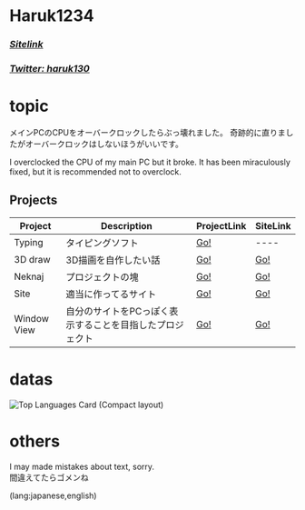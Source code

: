 # Haruk1234 
### [*Sitelink*](https://haruk130.github.io) 
### [*Twitter: haruk130*](https://twitter.com/haruk130) 

# topic
メインPCのCPUをオーバークロックしたらぶっ壊れました。
奇跡的に直りましたがオーバークロックはしないほうがいいです。

I overclocked the CPU of my main PC but it broke.
It has been miraculously fixed, but it is recommended not to overclock.

## Projects 

| Project | Description | ProjectLink | SiteLink |
| -- | -- | -- | -- |
| Typing | タイピングソフト | [Go!](https://github.com/haruk130/typing) | ---- |
| 3D draw | 3D描画を自作したい話 | [Go!](https://github.com/haruk130/web3d) | [Go!](https://haruk130.github.io/web3d/) |
| Neknaj | プロジェクトの塊 | [Go!](https://github.com/haruk130/neknaj) | [Go!](https://haruk130.github.io/neknaj/) |
| Site | 適当に作ってるサイト | [Go!](https://github.com/haruk130/mainsite) | [Go!](https://haruk130.github.io/mainsite/) |
| Window View | 自分のサイトをPCっぽく表示することを目指したプロジェクト | [Go!](https://github.com/haruk130/window) | [Go!](https://haruk130.github.io/window/) |

# datas

![Top Languages Card (Compact layout)](https://github-readme-stats.vercel.app/api/top-langs/?username=haruk1234&layout=compact)

# others
I may made mistakes about text, sorry.  
間違えてたらゴメンね  
  
  (lang:japanese,english)
